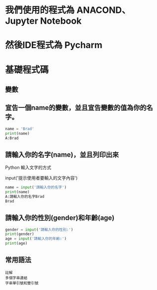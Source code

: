 # 我們使用的程式為 ANACOND、Jupyter Notebook
# 然後IDE程式為 Pycharm
# 基礎程式碼
## 變數
## 宣告一個name的變數，並且宣告變數的值為你的名字。
```python
name = 'Brad'
print(name)
A:Brad
```
## 請輸入你的名字(name)，並且列印出來
Python 輸入文字的方式

input('提示使用者要輸入的文字內容')
```python
name = input('請輸入你的名字')
print(name)
A:請輸入你的名字Brad
Brad
```
## 請輸入你的性別(gender)和年齡(age)
```python
gender = input('請輸入你的性別:')
print(gender)
age = input('請輸入你的年齡:')
print(age)
```
## 常用語法
    註解
    多個字串連結
    字串單引號和雙引號
